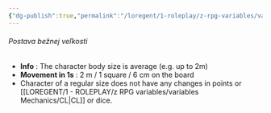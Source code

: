 ```yaml
---
{"dg-publish":true,"permalink":"/loregent/1-roleplay/z-rpg-variables/variables-character/variables-character-size/character-of-a-regular-size/"}
---
```



###### Postava bežnej veľkosti

- **Info** : The character body size is average (e.g. up to 2m)
- **Movement in 1s** : 2 m / 1 square / 6 cm on the board
- Character of a regular size does not have any changes in points or [[LOREGENT/1 - ROLEPLAY/z RPG variables/variables Mechanics/CL\|CL]] or dice.
